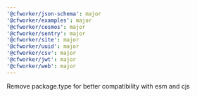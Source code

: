 ```yaml
---
'@cfworker/json-schema': major
'@cfworker/examples': major
'@cfworker/cosmos': major
'@cfworker/sentry': major
'@cfworker/site': major
'@cfworker/uuid': major
'@cfworker/csv': major
'@cfworker/jwt': major
'@cfworker/web': major
---
```


Remove package.type for better compatibility with esm and cjs
